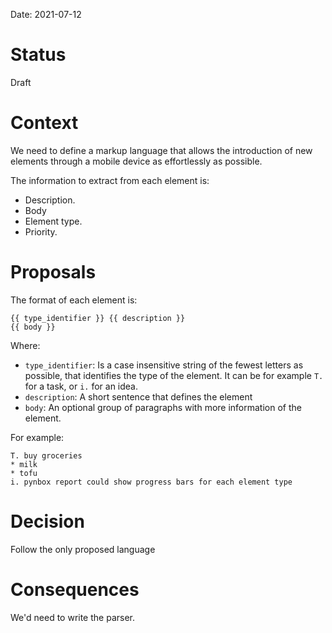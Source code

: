Date: 2021-07-12

# Status
<!-- What is the status? Draft, Proposed, Accepted, Rejected, Deprecated or Superseded?
-->
Draft

# Context
<!-- What is the issue that we're seeing that is motivating this decision or change? -->
We need to define a markup language that allows the introduction of new elements
through a mobile device as effortlessly as possible.

The information to extract from each element is:

* Description.
* Body
* Element type.
* Priority.

# Proposals
<!-- What are the possible solutions to the problem described in the context -->

The format of each element is:

```
{{ type_identifier }} {{ description }}
{{ body }}
```

Where:

* `type_identifier`: Is a case insensitive string of the fewest letters as
    possible, that identifies the type of the element. It can be for example
    `T.` for a task, or `i.` for an idea.
* `description`: A short sentence that defines the element
* `body`: An optional group of paragraphs with more information of the element.

For example:

```
T. buy groceries
* milk
* tofu
i. pynbox report could show progress bars for each element type
```

# Decision
<!-- What is the change that we're proposing and/or doing? -->
Follow the only proposed language

# Consequences
<!-- What becomes easier or more difficult to do because of this change? -->
We'd need to write the parser.
